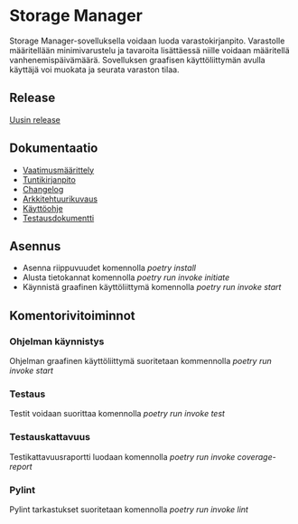 # Storage Manager

Storage Manager-sovelluksella voidaan luoda varastokirjanpito. Varastolle määritellään minimivarustelu ja tavaroita lisättäessä niille voidaan määritellä vanhenemispäivämäärä. Sovelluksen graafisen käyttöliittymän avulla käyttäjä voi muokata ja seurata varaston tilaa.

## Release

[Uusin release](https://github.com/aleksiskela/ot-harjoitustyo/releases/tag/loppupalautus) 

## Dokumentaatio

- [Vaatimusmäärittely](https://github.com/aleksiskela/ot-harjoitustyo/blob/master/dokumentaatio/vaatimusmaarittely.md)
- [Tuntikirjanpito](https://github.com/aleksiskela/ot-harjoitustyo/blob/master/dokumentaatio/tuntikirjanpito.md)
- [Changelog](https://github.com/aleksiskela/ot-harjoitustyo/blob/master/dokumentaatio/changelog.md)
- [Arkkitehtuurikuvaus](https://github.com/aleksiskela/ot-harjoitustyo/blob/master/dokumentaatio/arkkitehtuuri.md)
- [Käyttöohje](https://github.com/aleksiskela/ot-harjoitustyo/blob/master/dokumentaatio/kayttoohje.md)
- [Testausdokumentti](https://github.com/aleksiskela/ot-harjoitustyo/blob/master/dokumentaatio/testidokumentti.md)

## Asennus

- Asenna riippuvuudet komennolla *poetry install*
- Alusta tietokannat komennolla *poetry run invoke initiate*
- Käynnistä graafinen käyttöliittymä komennolla *poetry run invoke start*

## Komentorivitoiminnot

### Ohjelman käynnistys
Ohjelman graafinen käyttöliittymä suoritetaan kommennolla *poetry run invoke start*

### Testaus
Testit voidaan suorittaa komennolla *poetry run invoke test*

### Testauskattavuus
Testikattavuusraportti luodaan komennolla *poetry run invoke coverage-report*

### Pylint
Pylint tarkastukset suoritetaan komennolla *poetry run invoke lint*
